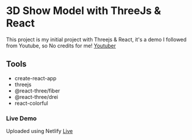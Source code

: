 # 3D Show Model with ThreeJs & React

This project is my initial project with Threejs & React, it's a demo I followed from Youtube, so No credits for me!
[Youtuber](https://www.youtube.com/watch?v=xy_tbV4pC54)

## Tools

- create-react-app
- threejs
- @react-three/fiber
- @react-three/drei
- react-colorful

### Live Demo

Uploaded using Netlify
[Live](https://singular-jalebi-4c3642.netlify.app/)
